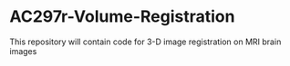 # AC297r-Volume-Registration
This repository will contain code for 3-D image registration on MRI brain images